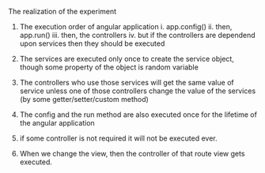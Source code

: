 The realization of the experiment

1. The execution order of angular application
    i. app.config()
    ii. then, app.run()
    iii. then, the controllers
    iv. but if the controllers are dependend upon services then they should be executed

2. The services are executed only once to create the service object, though some property 
    of the object is random variable

3. The controllers who use those services will get the same value of service unless one of those controllers change 
    the value of the services (by some getter/setter/custom method)

4. The config and the run method are also executed once for the lifetime of the angular 
    application

5. if some controller is not required it will not be executed ever.

6. When we change the view, then the controller of that route view gets executed.